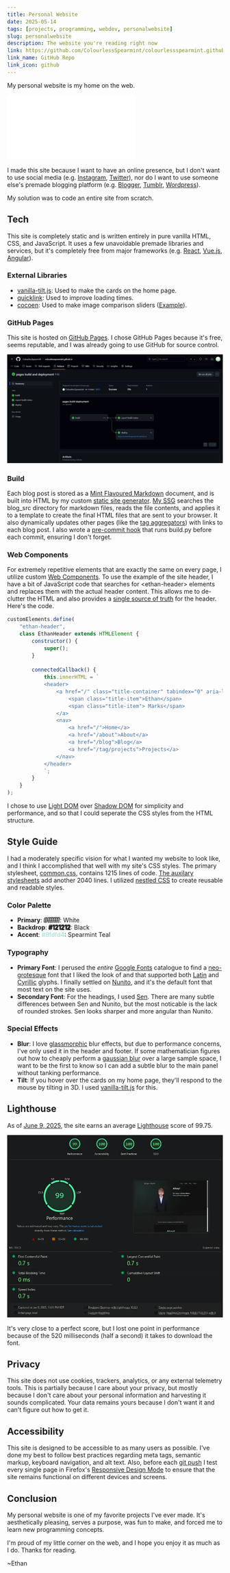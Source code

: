 ```yaml
---
title: Personal Website
date: 2025-05-14
tags: [projects, programming, webdev, personalwebsite]
slug: personalwebsite
description: The website you're reading right now
link: https://github.com/ColourlessSpearmint/colourlessspearmint.github.io
link_name: GitHub Repo
link_icon: github
---
```


My personal website is my home on the web.

![[homepage]](/index.html)

I made this site because I want to have an online presence, but I don't want to use social media (e.g. [Instagram](https://www.instagram.com/), [Twitter](https://twitter.com/)), nor do I want to use someone else's premade blogging platform (e.g. [Blogger](https://www.blogger.com), [Tumblr](https://www.tumblr.com/), [Wordpress](https://wordpress.com/)).

My solution was to code an entire site from scratch.

## Tech

This site is completely static and is written entirely in pure vanilla HTML, CSS, and JavaScript. It uses a few unavoidable premade libraries and services, but it's completely free from major frameworks (e.g. [React](https://react.dev/), [Vue.js](https://vuejs.org/), [Angular](https://angular.io/)).

### External Libraries

- [vanilla-tilt.js](https://micku7zu.github.io/vanilla-tilt.js/): Used to make the cards on the home page.
- [quicklink](https://github.com/GoogleChromeLabs/quicklink): Used to improve loading times.
- [cocoen](https://github.com/koenoe/cocoen): Used to make image comparison sliders ([Example](/blog/colourlesstransformer)).

### GitHub Pages

This site is hosted on [GitHub Pages](https://pages.github.com/). I chose GitHub Pages because it's free, seems reputable, and I was already going to use GitHub for source control.

![My Github Pages deployment workflow](/media/ghpages.webp)

### Build

Each blog post is stored as a [Mint Flavoured Markdown](/blog/mfm) document, and is built into HTML by my custom [static site generator](https://en.wikipedia.org/wiki/Static_site_generator). [My SSG](https://github.com/ColourlessSpearmint/colourlessspearmint.github.io/blob/main/build.py) searches the blog_src directory for markdown files, reads the file contents, and applies it to a template to create the final HTML files that are sent to your browser. It also dynamically updates other pages (like the [tag aggregators](/tag)) with links to each blog post. I also wrote a [pre-commit hook](https://git-scm.com/book/ms/v2/Customizing-Git-Git-Hooks) that runs build.py before each commit, ensuring I don't forget.

### Web Components

For extremely repetitive elements that are exactly the same on every page, I utilize custom [Web Components](https://developer.mozilla.org/en-US/docs/Web/API/Web_components). To use the example of the site header, I have a bit of JavaScript code that searches for <ethan-header\> elements and replaces them with the actual header content. This allows me to de-clutter the HTML and also provides a [single source of truth](https://en.wikipedia.org/wiki/Single_source_of_truth) for the header. Here's the code.

```javascript
customElements.define(
    "ethan-header",
    class EthanHeader extends HTMLElement {
        constructor() {
            super();
        }

        connectedCallback() {
            this.innerHTML = `
            <header>
                <a href="/" class="title-container" tabindex="0" aria-label="Home">
                    <span class="title-item">Ethan</span>
                    <span class="title-item"> Marks</span>
                </a>
                <nav>
                    <a href="/">Home</a>
                    <a href="/about">About</a>
                    <a href="/blog">Blog</a>
                    <a href="/tag/projects">Projects</a>
                </nav>
            </header>
            `;
        }
    }
);
```

I chose to use [Light DOM](https://meyerweb.com/eric/thoughts/2023/11/01/blinded-by-the-light-dom/) over [Shadow DOM](https://developer.mozilla.org/en-US/docs/Web/API/Web_components/Using_shadow_DOM) for simplicity and performance, and so that I could seperate the CSS styles from the HTML structure.

## Style Guide

I had a moderately specific vision for what I wanted my website to look like, and I think I accomplished that well with my site's CSS styles. The primary stylesheet, [common.css](https://github.com/ColourlessSpearmint/colourlessspearmint.github.io/blob/main/common.css), contains 1215 lines of code. [The auxilary stylesheets](https://github.com/ColourlessSpearmint/colourlessspearmint.github.io/blob/main/static/) add another 2040 lines. I utilized [nestled CSS](https://developer.mozilla.org/en-US/docs/Web/CSS/CSS_nesting/Using_CSS_nesting) to create reusable and readable styles.

### Color Palette

- **Primary**: <span style="color: #ffffff; text-shadow: -1px -1px 0 #000000, 1px -1px 0 #000000, -1px 1px 0 #000000, 1px 1px 0 #000000;">#ffffff</span>: White
- **Backdrop**: <span style="color: #121212; text-shadow: -1px -1px 0 #3c3c3c, 1px -1px 0 #3c3c3c, -1px 1px 0 #3c3c3c, 1px 1px 0 #3c3c3c;">#121212</span>: Black
- **Accent**: <span style="color: #8fdfd4;">#8fdfd4</span>: Spearmint Teal

### Typography

- **Primary Font**: I perused the *entire* [Google Fonts](https://fonts.google.com/) catalogue to find a [neo-grotesque](https://fonts.google.com/knowledge/glossary/grotesque_neo_grotesque) font that I liked the look of and that supported both [Latin](https://en.wikipedia.org/wiki/Latin_script) and [Cyrillic](https://en.wikipedia.org/wiki/Cyrillic_script) glyphs. I finally settled on [Nunito](https://fonts.google.com/specimen/Nunito), and it's the default font that most text on the site uses.
- **Secondary Font**: For the headings, I used [Sen](https://fonts.google.com/specimen/Sen). There are many subtle differences between Sen and Nunito, but the most noticable is the lack of rounded strokes. Sen looks sharper and more angular than Nunito.

### Special Effects

- **Blur**: I love [glassmorphic](https://css.glass/) blur effects, but due to performance concerns, I've only used it in the header and footer. If some mathematician figures out how to cheaply perform a [gaussian blur](https://en.wikipedia.org/wiki/Gaussian_blur) over a large sample space, I want to be the first to know so I can add a subtle blur to the main panel without tanking performance.
- **Tilt**: If you hover over the cards on my home page, they'll respond to the mouse by tilting in 3D. I used [vanilla-tilt.js](https://micku7zu.github.io/vanilla-tilt.js/) for this.

## Lighthouse

As of [June 9, 2025](https://pagespeed.web.dev/analysis/https-colourlessspearmint-github-io/uxk33xj1o8?form_factor=desktop), the site earns an average [Lighthouse](https://developer.chrome.com/docs/lighthouse) score of 99.75.

![A Lighthouse analytic page showing 99 performance, 100 accessibility, 100 best practices, 100 SEO](/media/lighthouse.webp)

It's very close to a perfect score, but I lost one point in performance because of the 520 milliseconds (half a second) it takes to download the font.

## Privacy

This site does not use cookies, trackers, analytics, or any external telemetry tools. This is partially because I care about your privacy, but mostly because I don't care about your personal information and harvesting it sounds complicated. Your data remains yours because I don't want it and can't figure out how to get it.

## Accessibility

This site is designed to be accessible to as many users as possible. I've done my best to follow best practices regarding meta tags, semantic markup, keyboard navigation, and alt text. Also, before each [git push](https://git-scm.com/docs/git-push) I test every single page in Firefox's [Responsive Design Mode](https://firefox-source-docs.mozilla.org/devtools-user/responsive_design_mode/) to ensure that the site remains functional on different devices and screens.

## Conclusion

My personal website is one of my favorite projects I've ever made. It's aesthetically pleasing, serves a purpose, was fun to make, and forced me to learn new programming concepts.

I'm proud of my little corner on the web, and I hope you enjoy it as much as I do. Thanks for reading.

~Ethan
